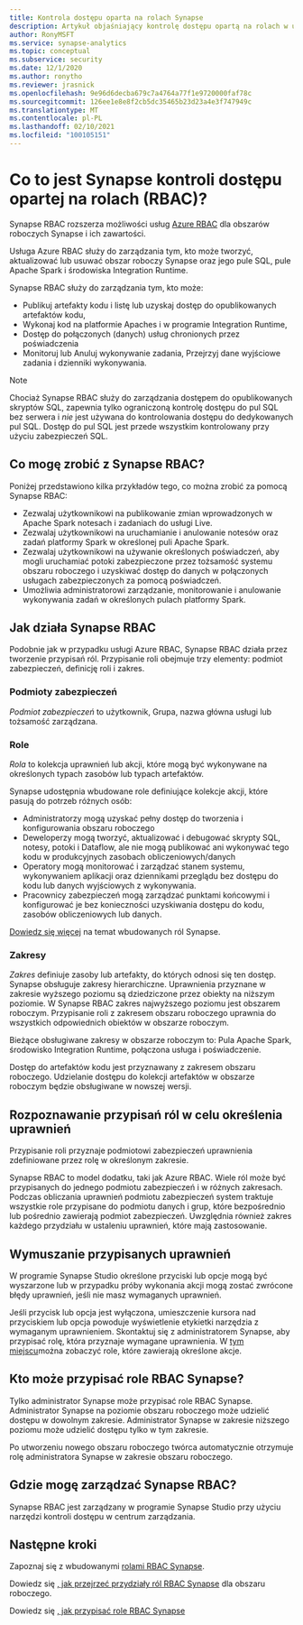```yaml
---
title: Kontrola dostępu oparta na rolach Synapse
description: Artykuł objaśniający kontrolę dostępu opartą na rolach w usłudze Azure Synapse Analytics
author: RonyMSFT
ms.service: synapse-analytics
ms.topic: conceptual
ms.subservice: security
ms.date: 12/1/2020
ms.author: ronytho
ms.reviewer: jrasnick
ms.openlocfilehash: 9e96d6decba679c7a4764a77f1e9720000faf78c
ms.sourcegitcommit: 126ee1e8e8f2cb5dc35465b23d23a4e3f747949c
ms.translationtype: MT
ms.contentlocale: pl-PL
ms.lasthandoff: 02/10/2021
ms.locfileid: "100105151"
---
```

# <a name="what-is-synapse-role-based-access-control-rbac"></a>Co to jest Synapse kontroli dostępu opartej na rolach (RBAC)?

Synapse RBAC rozszerza możliwości usług [Azure RBAC](../../role-based-access-control/overview.md) dla obszarów roboczych Synapse i ich zawartości. 

Usługa Azure RBAC służy do zarządzania tym, kto może tworzyć, aktualizować lub usuwać obszar roboczy Synapse oraz jego pule SQL, pule Apache Spark i środowiska Integration Runtime.

Synapse RBAC służy do zarządzania tym, kto może:
- Publikuj artefakty kodu i listę lub uzyskaj dostęp do opublikowanych artefaktów kodu, 
- Wykonaj kod na platformie Apaches i w programie Integration Runtime,
- Dostęp do połączonych (danych) usług chronionych przez poświadczenia 
- Monitoruj lub Anuluj wykonywanie zadania, Przejrzyj dane wyjściowe zadania i dzienniki wykonywania.  

>[!Note]
>Chociaż Synapse RBAC służy do zarządzania dostępem do opublikowanych skryptów SQL, zapewnia tylko ograniczoną kontrolę dostępu do pul SQL bez serwera i _nie_ jest używana do kontrolowania dostępu do dedykowanych pul SQL.  Dostęp do pul SQL jest przede wszystkim kontrolowany przy użyciu zabezpieczeń SQL.

## <a name="what-can-i-do-with-synapse-rbac"></a>Co mogę zrobić z Synapse RBAC?

Poniżej przedstawiono kilka przykładów tego, co można zrobić za pomocą Synapse RBAC:
  - Zezwalaj użytkownikowi na publikowanie zmian wprowadzonych w Apache Spark notesach i zadaniach do usługi Live.
  - Zezwalaj użytkownikowi na uruchamianie i anulowanie notesów oraz zadań platformy Spark w określonej puli Apache Spark.
  - Zezwalaj użytkownikowi na używanie określonych poświadczeń, aby mogli uruchamiać potoki zabezpieczone przez tożsamość systemu obszaru roboczego i uzyskiwać dostęp do danych w połączonych usługach zabezpieczonych za pomocą poświadczeń. 
  - Umożliwia administratorowi zarządzanie, monitorowanie i anulowanie wykonywania zadań w określonych pulach platformy Spark.    

## <a name="how-synapse-rbac-works"></a>Jak działa Synapse RBAC
Podobnie jak w przypadku usługi Azure RBAC, Synapse RBAC działa przez tworzenie przypisań ról. Przypisanie roli obejmuje trzy elementy: podmiot zabezpieczeń, definicję roli i zakres.  

### <a name="security-principals"></a>Podmioty zabezpieczeń

_Podmiot zabezpieczeń_ to użytkownik, Grupa, nazwa główna usługi lub tożsamość zarządzana.

### <a name="roles"></a>Role
 
_Rola_ to kolekcja uprawnień lub akcji, które mogą być wykonywane na określonych typach zasobów lub typach artefaktów.

Synapse udostępnia wbudowane role definiujące kolekcje akcji, które pasują do potrzeb różnych osób:
- Administratorzy mogą uzyskać pełny dostęp do tworzenia i konfigurowania obszaru roboczego 
- Deweloperzy mogą tworzyć, aktualizować i debugować skrypty SQL, notesy, potoki i Dataflow, ale nie mogą publikować ani wykonywać tego kodu w produkcyjnych zasobach obliczeniowych/danych
- Operatory mogą monitorować i zarządzać stanem systemu, wykonywaniem aplikacji oraz dziennikami przeglądu bez dostępu do kodu lub danych wyjściowych z wykonywania.
- Pracownicy zabezpieczeń mogą zarządzać punktami końcowymi i konfigurować je bez konieczności uzyskiwania dostępu do kodu, zasobów obliczeniowych lub danych.

[Dowiedz się więcej](./synapse-workspace-synapse-rbac-roles.md) na temat wbudowanych ról Synapse. 

### <a name="scopes"></a>Zakresy

_Zakres_ definiuje zasoby lub artefakty, do których odnosi się ten dostęp.  Synapse obsługuje zakresy hierarchiczne.  Uprawnienia przyznane w zakresie wyższego poziomu są dziedziczone przez obiekty na niższym poziomie.  W Synapse RBAC zakres najwyższego poziomu jest obszarem roboczym.  Przypisanie roli z zakresem obszaru roboczego uprawnia do wszystkich odpowiednich obiektów w obszarze roboczym.  

Bieżące obsługiwane zakresy w obszarze roboczym to: Pula Apache Spark, środowisko Integration Runtime, połączona usługa i poświadczenie. 

Dostęp do artefaktów kodu jest przyznawany z zakresem obszaru roboczego.  Udzielanie dostępu do kolekcji artefaktów w obszarze roboczym będzie obsługiwane w nowszej wersji.

## <a name="resolving-role-assignments-to-determine-permissions"></a>Rozpoznawanie przypisań ról w celu określenia uprawnień

Przypisanie roli przyznaje podmiotowi zabezpieczeń uprawnienia zdefiniowane przez rolę w określonym zakresie.

Synapse RBAC to model dodatku, taki jak Azure RBAC. Wiele ról może być przypisanych do jednego podmiotu zabezpieczeń i w różnych zakresach. Podczas obliczania uprawnień podmiotu zabezpieczeń system traktuje wszystkie role przypisane do podmiotu danych i grup, które bezpośrednio lub pośrednio zawierają podmiot zabezpieczeń.  Uwzględnia również zakres każdego przydziału w ustaleniu uprawnień, które mają zastosowanie.  

## <a name="enforcing-assigned-permissions"></a>Wymuszanie przypisanych uprawnień

W programie Synapse Studio określone przyciski lub opcje mogą być wyszarzone lub w przypadku próby wykonania akcji mogą zostać zwrócone błędy uprawnień, jeśli nie masz wymaganych uprawnień. 

Jeśli przycisk lub opcja jest wyłączona, umieszczenie kursora nad przyciskiem lub opcja powoduje wyświetlenie etykietki narzędzia z wymaganym uprawnieniem.  Skontaktuj się z administratorem Synapse, aby przypisać rolę, która przyznaje wymagane uprawnienia. W [tym miejscu](./synapse-workspace-synapse-rbac-roles.md)można zobaczyć role, które zawierają określone akcje.

## <a name="who-can-assign-synapse-rbac-roles"></a>Kto może przypisać role RBAC Synapse?

Tylko administrator Synapse może przypisać role RBAC Synapse.  Administrator Synapse na poziomie obszaru roboczego może udzielić dostępu w dowolnym zakresie.  Administrator Synapse w zakresie niższego poziomu może udzielić dostępu tylko w tym zakresie. 

Po utworzeniu nowego obszaru roboczego twórca automatycznie otrzymuje rolę administratora Synapse w zakresie obszaru roboczego.   

## <a name="where-do-i-manage-synapse-rbac"></a>Gdzie mogę zarządzać Synapse RBAC?

Synapse RBAC jest zarządzany w programie Synapse Studio przy użyciu narzędzi kontroli dostępu w centrum zarządzania. 

## <a name="next-steps"></a>Następne kroki

Zapoznaj się z wbudowanymi [rolami RBAC Synapse](./synapse-workspace-synapse-rbac-roles.md).

Dowiedz się [, jak przejrzeć przydziały ról RBAC Synapse](./how-to-review-synapse-rbac-role-assignments.md) dla obszaru roboczego.

Dowiedz się [, jak przypisać role RBAC Synapse](./how-to-manage-synapse-rbac-role-assignments.md)